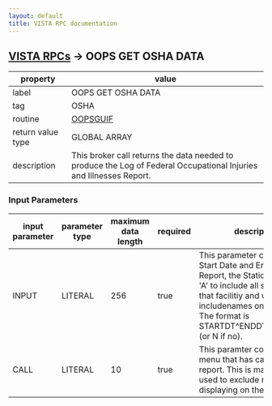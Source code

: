 ```yaml
---
layout: default
title: VISTA RPC documentation
---
```




## [VISTA RPCs](TableOfContent.md) &#8594; OOPS GET OSHA DATA 

 property | value 
--- | --- 
 label | OOPS GET OSHA DATA
 tag | OSHA
 routine | [OOPSGUIF](http://code.osehra.org/dox/Routine_OOPSGUIF_source.html)
 return value type | GLOBAL ARRAY
 description | This broker call returns the data needed to produce the Log of Federal Occupational Injuries and Illnesses Report.

### Input Parameters

| input parameter | parameter type | maximum data length | required | description | 
| --- | --- | --- | --- | --- | 
| INPUT | LITERAL | 256 | true | This parameter contains the Start Date and End date of the Report, the StationIEN or an 'A' to include all stations at that facilitiy and whether to includenames on the report.  The format is STARTDT^ENDDT^STATION^Y (or N if no). | 
| CALL | LITERAL | 10 | true | This paramter contains the menu that has called the report.  This is mainlybeing used to exclude names from displaying on the Union menu. | 